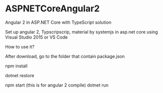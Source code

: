 # ASPNETCoreAngular2
Angular 2 in ASP.NET Core with TypeScript solution

Set up angular 2, Typscripscrip, material by systemjs in asp.net core using Visual Studio 2015 or VS Code

How to use it?

After download, go to the folder that contain package.json

npm install

dotnet restore

npm start  (this is for angular 2 compile)
dotnet run
